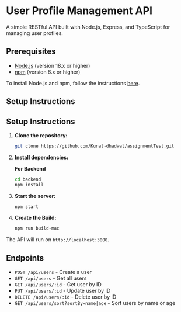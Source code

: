
# User Profile Management API

A simple RESTful API built with Node.js, Express, and TypeScript for managing user profiles.

## Prerequisites
- [Node.js](https://nodejs.org/) (version 18.x or higher)
- [npm](https://www.npmjs.com/) (version 6.x or higher)

To install Node.js and npm, follow the instructions [here](https://nodejs.org/en/download/).

## Setup Instructions

## Setup Instructions

1. **Clone the repository:**
   ```bash
   git clone https://github.com/Kunal-dhadwal/assignmentTest.git
   ```

2. **Install dependencies:**

   **For Backend**
   ```bash
   cd backend
   npm install
   ```

3. **Start the server:**
   ```bash
   npm start
   ```

4. **Create the Build:**
   ```bash
   npm run build-mac
   ```

The API will run on `http://localhost:3000`.

## Endpoints

- `POST /api/users` - Create a user
- `GET /api/users` - Get all users
- `GET /api/users/:id` - Get user by ID
- `PUT /api/users/:id` - Update user by ID
- `DELETE /api/users/:id` - Delete user by ID
- `GET /api/users/sort?sortBy=name|age` - Sort users by name or age
